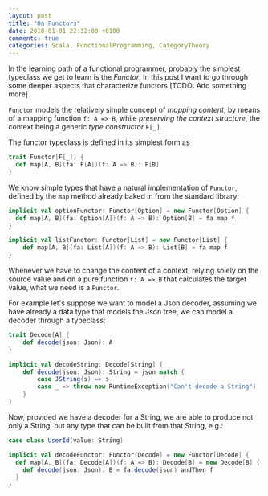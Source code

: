 ```yaml
---
layout: post
title: "On Functors"
date: 2018-01-01 22:32:00 +0100
comments: true
categories: Scala, FunctionalProgramming, CategoryTheory
---
```


In the learning path of a functional programmer, probably the simplest typeclass we get to learn is the _Functor_.
In this post I want to go through some deeper aspects that characterize functors \[TODO: Add something more\]

`Functor` models the relatively simple concept of _mapping content_, by means of a mapping function `f: A => B`, while _preserving the context structure_, the context being a generic _type constructor_ `F[_]`.

The functor typeclass is defined in its simplest form as

```scala
trait Functor[F[_]] {
  def map[A, B](fa: F[A])(f: A => B): F[B]
}
```

We know simple types that have a natural implementation of `Functor`, defined by the `map` method already baked in from the standard library:

```scala
implicit val optionFunctor: Functor[Option] = new Functor[Option] {
  def map[A, B](fa: Option[A])(f: A => B): Option[B] = fa map f
}

implicit val listFunctor: Functor[List] = new Functor[List] {
    def map[A, B](fa: List[A])(f: A => B): List[B] = fa map f
}
```

Whenever we have to change the content of a context, relying solely on the source value and on a pure function `f: A => B` that calculates the target value, what we need is a `Functor`.

For example let's suppose we want to model a Json decoder, assuming we have already a data type that models the Json tree, we can model a decoder through a typeclass:

```scala
trait Decode[A] {
    def decode(json: Json): A
}

implicit val decodeString: Decode[String] {
    def decode(json: Json): String = json match {
        case JString(s) => s
        case _ => throw new RuntimeException("Can't decode a String")
    }
}
```

Now, provided we have a decoder for a String, we are able to produce not only a String, but any type that can be built from that String, e.g.:

```scala
case class UserId(value: String)

implicit val decodeFunctor: Functor[Decode] = new Functor[Decode] {
  def map[A, B](fa: Decode[A])(f: A => B): Decode[B] = new Decode[B] {
    def decode(json: Json): B = fa.decode(json) andThen f
  } 
}
```

